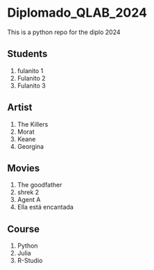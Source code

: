 # Diplomado_QLAB_2024
This is a python repo for the diplo 2024

## Students
1. fulanito 1
2. Fulanito 2
3. Fulanito 3

## Artist
1. The Killers
2. Morat
3. Keane
4. Georgina

## Movies
1. The goodfather
2. shrek 2
3. Agent A
4. Ella está encantada

## Course
1. Python
2. Julia
3. R-Studio
